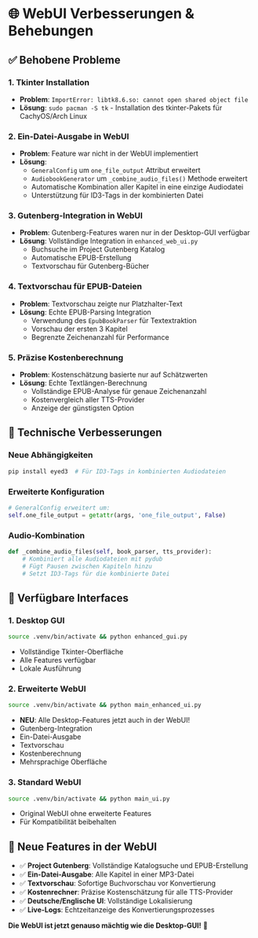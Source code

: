 # 🌐 WebUI Verbesserungen & Behebungen

## ✅ Behobene Probleme

### 1. **Tkinter Installation**
- **Problem**: `ImportError: libtk8.6.so: cannot open shared object file`
- **Lösung**: `sudo pacman -S tk` - Installation des tkinter-Pakets für CachyOS/Arch Linux

### 2. **Ein-Datei-Ausgabe in WebUI**
- **Problem**: Feature war nicht in der WebUI implementiert
- **Lösung**: 
  - `GeneralConfig` um `one_file_output` Attribut erweitert
  - `AudiobookGenerator` um `_combine_audio_files()` Methode erweitert
  - Automatische Kombination aller Kapitel in eine einzige Audiodatei
  - Unterstützung für ID3-Tags in der kombinierten Datei

### 3. **Gutenberg-Integration in WebUI**
- **Problem**: Gutenberg-Features waren nur in der Desktop-GUI verfügbar
- **Lösung**: Vollständige Integration in `enhanced_web_ui.py`
  - Buchsuche im Project Gutenberg Katalog
  - Automatische EPUB-Erstellung
  - Textvorschau für Gutenberg-Bücher

### 4. **Textvorschau für EPUB-Dateien**
- **Problem**: Textvorschau zeigte nur Platzhalter-Text
- **Lösung**: Echte EPUB-Parsing Integration
  - Verwendung des `EpubBookParser` für Textextraktion
  - Vorschau der ersten 3 Kapitel
  - Begrenzte Zeichenanzahl für Performance

### 5. **Präzise Kostenberechnung**
- **Problem**: Kostenschätzung basierte nur auf Schätzwerten
- **Lösung**: Echte Textlängen-Berechnung
  - Vollständige EPUB-Analyse für genaue Zeichenanzahl
  - Kostenvergleich aller TTS-Provider
  - Anzeige der günstigsten Option

## 🔧 Technische Verbesserungen

### **Neue Abhängigkeiten**
```bash
pip install eyed3  # Für ID3-Tags in kombinierten Audiodateien
```

### **Erweiterte Konfiguration**
```python
# GeneralConfig erweitert um:
self.one_file_output = getattr(args, 'one_file_output', False)
```

### **Audio-Kombination**
```python
def _combine_audio_files(self, book_parser, tts_provider):
    # Kombiniert alle Audiodateien mit pydub
    # Fügt Pausen zwischen Kapiteln hinzu
    # Setzt ID3-Tags für die kombinierte Datei
```

## 🎯 Verfügbare Interfaces

### **1. Desktop GUI** 
```bash
source .venv/bin/activate && python enhanced_gui.py
```
- Vollständige Tkinter-Oberfläche
- Alle Features verfügbar
- Lokale Ausführung

### **2. Erweiterte WebUI** 
```bash
source .venv/bin/activate && python main_enhanced_ui.py
```
- **NEU**: Alle Desktop-Features jetzt auch in der WebUI!
- Gutenberg-Integration
- Ein-Datei-Ausgabe
- Textvorschau
- Kostenberechnung
- Mehrsprachige Oberfläche

### **3. Standard WebUI**
```bash
source .venv/bin/activate && python main_ui.py
```
- Original WebUI ohne erweiterte Features
- Für Kompatibilität beibehalten

## 🚀 Neue Features in der WebUI

- ✅ **Project Gutenberg**: Vollständige Katalogsuche und EPUB-Erstellung
- ✅ **Ein-Datei-Ausgabe**: Alle Kapitel in einer MP3-Datei
- ✅ **Textvorschau**: Sofortige Buchvorschau vor Konvertierung
- ✅ **Kostenrechner**: Präzise Kostenschätzung für alle TTS-Provider
- ✅ **Deutsche/Englische UI**: Vollständige Lokalisierung
- ✅ **Live-Logs**: Echtzeitanzeige des Konvertierungsprozesses

**Die WebUI ist jetzt genauso mächtig wie die Desktop-GUI!** 🎉 